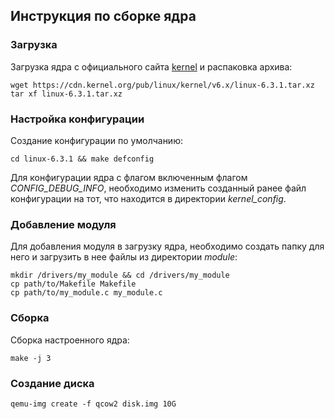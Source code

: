 ## Инструкция по сборке ядра
### Загрузка 
Загрузка ядра с официального сайта [kernel](https://www.kernel.org/) и распаковка архива:
```
wget https://cdn.kernel.org/pub/linux/kernel/v6.x/linux-6.3.1.tar.xz
tar xf linux-6.3.1.tar.xz
```
### Настройка конфигурации
Создание конфигурации по умолчанию:
```
cd linux-6.3.1 && make defconfig
```
Для конфигурации ядра с флагом включенным флагом *CONFIG_DEBUG_INFO*, необходимо изменить созданный ранее файл конфигурации на тот, что находится в директории *kernel_config*.

### Добавление модуля
Для добавления модуля в загрузку ядра, необходимо создать папку для него и загрузить в нее файлы из директории *module*:
```
mkdir /drivers/my_module && cd /drivers/my_module
cp path/to/Makefile Makefile
cp path/to/my_module.c my_module.c
```
### Сборка
Сборка настроенного ядра:
```
make -j 3
```
### Создание диска
```
qemu-img create -f qcow2 disk.img 10G
```

